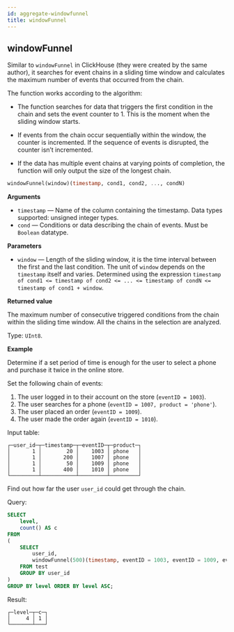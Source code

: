 ```yaml
---
id: aggregate-windowfunnel
title: windowFunnel
---
```



## windowFunnel

Similar to `windowFunnel` in ClickHouse (they were created by the same author), it searches for event chains in a sliding time window and calculates the maximum number of events that occurred from the chain.

The function works according to the algorithm:

-   The function searches for data that triggers the first condition in the chain and sets the event counter to 1. This is the moment when the sliding window starts.

-   If events from the chain occur sequentially within the window, the counter is incremented. If the sequence of events is disrupted, the counter isn’t incremented.

-   If the data has multiple event chains at varying points of completion, the function will only output the size of the longest chain.


``` sql
windowFunnel(window)(timestamp, cond1, cond2, ..., condN)
```

**Arguments**

-   `timestamp` — Name of the column containing the timestamp. Data types supported: unsigned integer types.
-   `cond` — Conditions or data describing the chain of events. Must be `Boolean` datatype.

**Parameters**

-   `window` — Length of the sliding window, it is the time interval between the first and the last condition. The unit of `window` depends on the `timestamp` itself and varies. Determined using the expression `timestamp of cond1 <= timestamp of cond2 <= ... <= timestamp of condN <= timestamp of cond1 + window`.

**Returned value**

The maximum number of consecutive triggered conditions from the chain within the sliding time window.
All the chains in the selection are analyzed.

Type: `UInt8`.


**Example**

Determine if a set period of time is enough for the user to select a phone and purchase it twice in the online store.

Set the following chain of events:

1.  The user logged in to their account on the store (`eventID = 1003`).
2.  The user searches for a phone (`eventID = 1007, product = 'phone'`).
3.  The user placed an order (`eventID = 1009`).
4.  The user made the order again (`eventID = 1010`).

Input table:

``` text
┌─user_id─┬─timestamp─┬─eventID─┬─product─┐
│       1 │        20 │    1003 │ phone   │
│       1 │       200 │    1007 │ phone   │
│       1 │        50 │    1009 │ phone   │
│       1 │       400 │    1010 │ phone   │
└─────────┴───────────┴─────────┴─────────┘
```

Find out how far the user `user_id` could get through the chain.

Query:

``` sql
SELECT
    level,
    count() AS c
FROM
(
    SELECT
        user_id,
        windowFunnel(500)(timestamp, eventID = 1003, eventID = 1009, eventID = 1007, eventID = 1010) AS level
    FROM test
    GROUP BY user_id
)
GROUP BY level ORDER BY level ASC;
```

Result:

``` text
┌─level─┬─c─┐
│     4 │ 1 │
└───────┴───┘
```